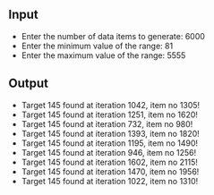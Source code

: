 ## Input

- Enter the number of data items to generate: 6000
- Enter the minimum value of the range: 81 
- Enter the maximum value of the range: 5555

## Output
- Target 145 found at iteration 1042, item no 1305! 
- Target 145 found at iteration 1251, item no 1620! 
- Target 145 found at iteration 732, item no 980! 
- Target 145 found at iteration 1393, item no 1820!
- Target 145 found at iteration 1195, item no 1490!
- Target 145 found at iteration 946, item no 1256! 
- Target 145 found at iteration 1602, item no 2115! 
- Target 145 found at iteration 1470, item no 1956! 
- Target 145 found at iteration 1022, item no 1310! 

